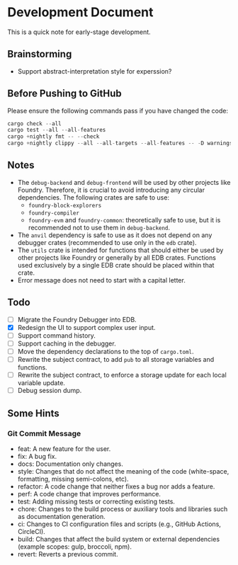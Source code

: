 # Development Document

This is a quick note for early-stage development.

## Brainstorming

+ Support abstract-interpretation style for experssion?
    

## Before Pushing to GitHub

Please ensure the following commands pass if you have changed the code:

```rust
cargo check --all
cargo test --all --all-features
cargo +nightly fmt -- --check
cargo +nightly clippy --all --all-targets --all-features -- -D warnings
```

## Notes

+ The `debug-backend` and `debug-frontend` will be used by other projects like Foundry. Therefore, it is crucial to avoid introducing any circular dependencies. The following crates are safe to use:
    + `foundry-block-explorers`
    + `foundry-compiler`
    + `foundry-evm` and `foundry-common`: theoretically safe to use, but it is recommended not to use them in `debug-backend`.
+ The `anvil` dependency is safe to use as it does not depend on any debugger crates (recommended to use only in the `edb` crate).
+ The `utils` crate is intended for functions that should either be used by other projects like Foundry or generally by all EDB crates. Functions used exclusively by a single EDB crate should be placed within that crate.
+ Error message does not need to start with a capital letter.

## Todo

+ [ ] Migrate the Foundry Debugger into EDB.
+ [X] Redesign the UI to support complex user input.
+ [ ] Support command history.
+ [ ] Support caching in the debugger.
+ [ ] Move the dependency declarations to the top of `cargo.toml`.
+ [ ] Rewrite the subject contract, to add `pub` to all storage variables and functions.
+ [ ] Rewrite the subject contract, to enforce a storage update for each local variable update.
+ [ ] Debug session dump.

## Some Hints

### Git Commit Message

+ feat: A new feature for the user.
+ fix: A bug fix.
+ docs: Documentation only changes.
+ style: Changes that do not affect the meaning of the code (white-space, formatting, missing semi-colons, etc).
+ refactor: A code change that neither fixes a bug nor adds a feature.
+ perf: A code change that improves performance.
+ test: Adding missing tests or correcting existing tests.
+ chore: Changes to the build process or auxiliary tools and libraries such as documentation generation.
+ ci: Changes to CI configuration files and scripts (e.g., GitHub Actions, CircleCI).
+ build: Changes that affect the build system or external dependencies (example scopes: gulp, broccoli, npm).
+ revert: Reverts a previous commit.